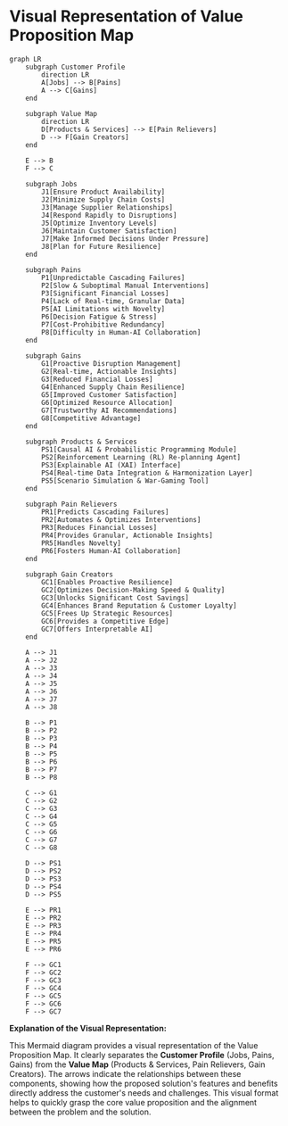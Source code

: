 # Visual Representation of Value Proposition Map

```mermaid
graph LR
    subgraph Customer Profile
        direction LR
        A[Jobs] --> B[Pains]
        A --> C[Gains]
    end

    subgraph Value Map
        direction LR
        D[Products & Services] --> E[Pain Relievers]
        D --> F[Gain Creators]
    end

    E --> B
    F --> C

    subgraph Jobs
        J1[Ensure Product Availability]
        J2[Minimize Supply Chain Costs]
        J3[Manage Supplier Relationships]
        J4[Respond Rapidly to Disruptions]
        J5[Optimize Inventory Levels]
        J6[Maintain Customer Satisfaction]
        J7[Make Informed Decisions Under Pressure]
        J8[Plan for Future Resilience]
    end

    subgraph Pains
        P1[Unpredictable Cascading Failures]
        P2[Slow & Suboptimal Manual Interventions]
        P3[Significant Financial Losses]
        P4[Lack of Real-time, Granular Data]
        P5[AI Limitations with Novelty]
        P6[Decision Fatigue & Stress]
        P7[Cost-Prohibitive Redundancy]
        P8[Difficulty in Human-AI Collaboration]
    end

    subgraph Gains
        G1[Proactive Disruption Management]
        G2[Real-time, Actionable Insights]
        G3[Reduced Financial Losses]
        G4[Enhanced Supply Chain Resilience]
        G5[Improved Customer Satisfaction]
        G6[Optimized Resource Allocation]
        G7[Trustworthy AI Recommendations]
        G8[Competitive Advantage]
    end

    subgraph Products & Services
        PS1[Causal AI & Probabilistic Programming Module]
        PS2[Reinforcement Learning (RL) Re-planning Agent]
        PS3[Explainable AI (XAI) Interface]
        PS4[Real-time Data Integration & Harmonization Layer]
        PS5[Scenario Simulation & War-Gaming Tool]
    end

    subgraph Pain Relievers
        PR1[Predicts Cascading Failures]
        PR2[Automates & Optimizes Interventions]
        PR3[Reduces Financial Losses]
        PR4[Provides Granular, Actionable Insights]
        PR5[Handles Novelty]
        PR6[Fosters Human-AI Collaboration]
    end

    subgraph Gain Creators
        GC1[Enables Proactive Resilience]
        GC2[Optimizes Decision-Making Speed & Quality]
        GC3[Unlocks Significant Cost Savings]
        GC4[Enhances Brand Reputation & Customer Loyalty]
        GC5[Frees Up Strategic Resources]
        GC6[Provides a Competitive Edge]
        GC7[Offers Interpretable AI]
    end

    A --> J1
    A --> J2
    A --> J3
    A --> J4
    A --> J5
    A --> J6
    A --> J7
    A --> J8

    B --> P1
    B --> P2
    B --> P3
    B --> P4
    B --> P5
    B --> P6
    B --> P7
    B --> P8

    C --> G1
    C --> G2
    C --> G3
    C --> G4
    C --> G5
    C --> G6
    C --> G7
    C --> G8

    D --> PS1
    D --> PS2
    D --> PS3
    D --> PS4
    D --> PS5

    E --> PR1
    E --> PR2
    E --> PR3
    E --> PR4
    E --> PR5
    E --> PR6

    F --> GC1
    F --> GC2
    F --> GC3
    F --> GC4
    F --> GC5
    F --> GC6
    F --> GC7
```

**Explanation of the Visual Representation:**

This Mermaid diagram provides a visual representation of the Value Proposition Map. It clearly separates the **Customer Profile** (Jobs, Pains, Gains) from the **Value Map** (Products & Services, Pain Relievers, Gain Creators). The arrows indicate the relationships between these components, showing how the proposed solution's features and benefits directly address the customer's needs and challenges. This visual format helps to quickly grasp the core value proposition and the alignment between the problem and the solution.

